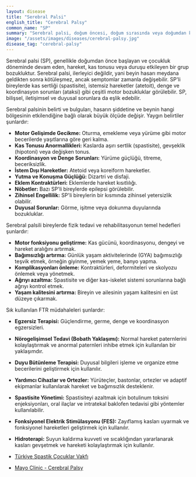 ```yaml
---
layout: disease
title: "Serebral Palsi"
english_title: "Cerebral Palsy"
common_name: "SP"
summary: "Serebral palsi, doğum öncesi, doğum sırasında veya doğumdan kısa süre sonra meydana gelen beyin hasarı sonucu ortaya çıkan, hareket ve kas tonusunu etkileyen bir grup nörolojik bozukluktur."
image: "/assets/images/diseases/cerebral-palsy.jpg"
disease_tag: "cerebral-palsy"
---
```





Serebral palsi (SP), genellikle doğumdan önce başlayan ve çocukluk döneminde devam eden, hareket, kas tonusu veya duruşu etkileyen bir grup bozukluktur. Serebral palsi, ilerleyici değildir, yani beyin hasarı meydana geldikten sonra kötüleşmez, ancak semptomlar zamanla değişebilir. SP'li bireylerde kas sertliği (spastisite), istemsiz hareketler (atetoit), denge ve koordinasyon sorunları (ataksi) gibi çeşitli motor bozukluklar görülebilir.  SP, bilişsel, iletişimsel ve duyusal sorunlara da eşlik edebilir.


Serebral palsinin belirti ve bulguları, hasarın şiddetine ve beynin hangi bölgesinin etkilendiğine bağlı olarak büyük ölçüde değişir.  Yaygın belirtiler şunlardır:

*   **Motor Gelişimde Gecikme:** Oturma, emekleme veya yürüme gibi motor becerilerde yaşıtlarına göre geri kalma.
*   **Kas Tonusu Anormallikleri:** Kaslarda aşırı sertlik (spastisite), gevşeklik (hipotoni) veya değişken tonus.
*   **Koordinasyon ve Denge Sorunları:** Yürüme güçlüğü, titreme, beceriksizlik.
*   **İstem Dışı Hareketler:** Atetoid veya koreiform hareketler.
*   **Yutma ve Konuşma Güçlüğü:** Dizartri ve disfaji.
*   **Eklem Kontraktürleri:** Eklemlerde hareket kısıtlılığı.
*   **Nöbetler:** Bazı SP'li bireylerde epilepsi görülebilir.
*   **Zihinsel Engellilik:** SP'li bireylerin bir kısmında zihinsel yetersizlik olabilir.
*   **Duyusal Sorunlar:** Görme, işitme veya dokunma duyularında bozukluklar.


Serebral palsili bireylerde fizik tedavi ve rehabilitasyonun temel hedefleri şunlardır:

*   **Motor fonksiyonu geliştirme:** Kas gücünü, koordinasyonu, dengeyi ve hareket aralığını artırmak.
*   **Bağımsızlığı artırma:** Günlük yaşam aktivitelerinde (GYA) bağımsızlığı teşvik etmek, örneğin giyinme, yemek yeme, banyo yapma.
*   **Komplikasyonları önleme:** Kontraktürleri, deformiteleri ve skolyozu önlemek veya yönetmek.
*   **Ağrıyı azaltma:** Spastisite ve diğer kas-iskelet sistemi sorunlarına bağlı ağrıyı kontrol etmek.
*   **Yaşam kalitesini artırma:** Bireyin ve ailesinin yaşam kalitesini en üst düzeye çıkarmak.

Sık kullanılan FTR müdahaleleri şunlardır:

*   **Egzersiz Terapisi:** Güçlendirme, germe, denge ve koordinasyon egzersizleri.
*   **Nörogelişimsel Tedavi (Bobath Yaklaşımı):**  Normal hareket paternlerini kolaylaştırmak ve anormal paternleri inhibe etmek için kullanılan bir yaklaşımdır.
*   **Duyu Bütünleme Terapisi:**  Duyusal bilgileri işleme ve organize etme becerilerini geliştirmek için kullanılır.
*   **Yardımcı Cihazlar ve Ortezler:**  Yürüteçler, bastonlar, ortezler ve adaptif ekipmanlar kullanılarak hareket ve bağımsızlık desteklenir.
*   **Spastisite Yönetimi:**  Spastisiteyi azaltmak için botulinum toksini enjeksiyonları, oral ilaçlar ve intratekal baklofen tedavisi gibi yöntemler kullanılabilir.
*   **Fonksiyonel Elektrik Stimülasyonu (FES):** Zayıflamış kasları uyarmak ve fonksiyonel hareketleri geliştirmek için kullanılır.
*   **Hidroterapi:** Suyun kaldırma kuvveti ve sıcaklığından yararlanarak kasları gevşetmek ve hareketi kolaylaştırmak için kullanılır.


*   [Türkiye Spastik Çocuklar Vakfı](https://www.tscv.org.tr/)
*   [Mayo Clinic - Cerebral Palsy](https://www.mayoclinic.org/diseases-conditions/cerebral-palsy/symptoms-causes/syc-20353999)